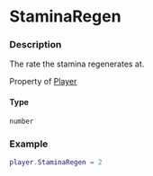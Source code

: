 # StaminaRegen

### Description

The rate the stamina regenerates at.

Property of [Player](/classes/Player/)

#### Type

`number`

### Example

```lua
player.StaminaRegen = 2
```

